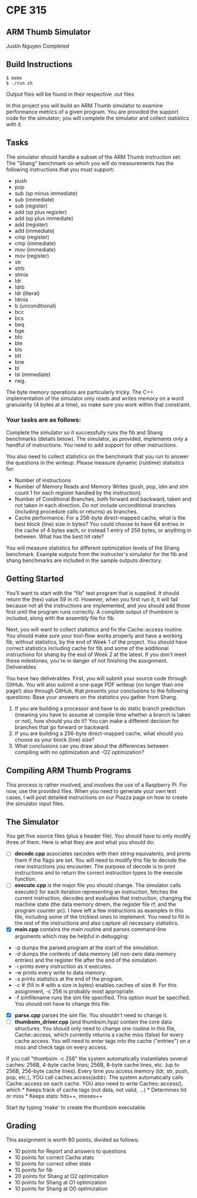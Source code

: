 # CPE 315 
## ARM Thumb Simulator

Justin Nguyen
Completed

## Build Instructions

```
$ make
$ ./run.sh
```

Output files will be found in their respective .out files

In this project you will build an ARM Thumb simulator to examine performance 
metrics of a given program. You are provided the support code for the 
simulator; you will complete the simulator and collect statistics with it.

## Tasks
The simulator should handle a subset of the ARM Thumb instruction set. The 
"Shang" benchmark on which you will do measurements has the following 
instructions that you must support: 

  * push
  * pop
  * sub (sp minus immediate)
  * sub (immediate)
  * sub (register)
  * add (sp plus register)
  * add (sp plus immediate)
  * add (register)
  * add (immediate)
  * cmp (register)
  * cmp (immediate)
  * mov (immediate)
  * mov (register)
  * str
  * strb
  * stmia
  * ldr
  * ldrb
  * ldr (literal)
  * ldmia
  * b (unconditional)
  * bcc
  * bcs
  * beq
  * bge
  * bhi
  * ble
  * bls
  * blt
  * bne
  * bl
  * lsl (immediate)
  * neg.

The byte memory operations are particularly tricky. The C++ implementation of 
the simulator only reads and writes memory on a word granularity (4 bytes at a 
time), so make sure you work within that constraint.

### Your tasks are as follows:
Complete the simulator so it successfully runs the fib and Shang benchmarks
(details below). The simulator, as provided, implements only a handful of 
instructions. You need to add support for other instructions.

You also need to collect statistics on the benchmark that you run to answer 
the questions in the writeup. Please measure dynamic (runtime) statistics for:
  * Number of instructions
  * Number of Memory Reads and Memory Writes (push, pop, ldm and stm count 1 for each register handled by the instruction).
  * Number of Conditional Branches, both forward and backward, taken and not taken in each direction. Do not include unconditional branches (including procedure calls or returns) as branches.
  * Cache performance. For a 256-byte direct-mapped cache, what is the best block (line) size in bytes? You could choose to have 64 entries in the cache of 4 bytes each, or instead 1 entry of 256 bytes, or anything in between. What has the best hit rate?

You will measure statistics for different optimization levels of the Shang 
benchmark. Example outputs from the instructor's simulator for the fib and 
shang benchmarks are included in the sample outputs directory. 

## Getting Started
You’ll want to start with the "fib" test program that is supplied. It should 
return the (hex) value 59 in r0. However, when you first run it, it will fail 
because not all the instructions are implemented, and you should add those 
first until the program runs correctly. A complete output of thumbsim 
is included, along with the assembly file for fib.

Next, you will want to collect statistics and fix the Cache::access routine.
You should make sure your tool-flow works properly and have a working fib, 
without statistics, by the end of Week 1 of the project. You should have 
correct statistics including cache for fib and some of the additional 
instructions for shang by the end of Week 2 at the latest. If you don't meet 
these milestones, you're in danger of not finishing the assignment.
Deliverables

You have two deliverables. First, you will submit your source code through 
GitHub. You will also submit a one-page PDF writeup (no longer than one page!)
also through GitHub, that presents your conclusions to the following questions:
Base your answers on the statistics you gather from Shang.
  1. If you are building a processor and have to do static branch prediction (meaning you have to assume at compile time whether a branch is taken or not), how should you do it? You can make a different decision for branches that go forward or backward. 
  2. If you are building a 256-byte direct-mapped cache, what should you choose as your block (line) size?
  3. What conclusions can you draw about the differences between compiling with no optimization and -O2 optimization?

## Compiling ARM Thumb Programs
This process is rather involved, and involves the use of a Raspberry Pi. For 
now, use the provided files. When you need to generate your own test cases, 
  I will post detailed instructions on our Piazza page on how to create the 
  simulator input files.

## The Simulator
You get five source files (plus a header file). You should have to only 
modify three of them. Here is what they are and what you should do:

 - [ ] **decode.cpp** associates opcodes with their string equivalents, and 
 prints them if the flags are set. You will need to modify this file to 
 decode the new instructions you encounter. The purpose of decode is to print 
 instructions and to return the correct instruction types to the execute 
 function.
 - [ ] **execute.cpp** is the major file you should change. The simulator 
 calls execute() for each iteration representing an instruction, fetches the 
 current instruction, decodes and evaluates that instruction, changing the 
 machine state (the data memory dmem, the register file rf, and the program 
 counter pc). I have left a few instructions as examples in this file, 
 including some of the trickiest ones to implement. You need to fill in the 
 rest of the instructions and also capture all necessary statistics. 
 - [x] **main.cpp** contains the main routine and parses command-line 
 arguments which may be helpful in debugging:
  * -p dumps the parsed program at the start of the simulation.
  * -d dumps the contents of data memory (all non-zero data memory entries) and the register file after the end of the simulation.
  * -i prints every instruction as it executes.
  * -w prints every write to data memory.
  * -s prints statistics at the end of the program.
  * -c # (fill in # with a size in bytes) enables caches of size #. For this assignment, -c 256 is probably most appropriate.
  * -f simfilename runs the sim file specified. This option must be specified.
    You should not have to change this file.
 - [x] **parse.cpp** parses the sim file. You shouldn't need to change it.
 - [ ] **thumbsim\_driver.cpp** (and thumbsim.hpp) contain the core data 
  structures. You should only need to change one routine in this file, 
  Cache::access, which currently returns a cache miss (false) for every cache 
  access. You will need to enter tags into the cache ("entries") on a miss 
  and check tags on every access.

If you call "thumbsim -c 256" the system automatically instantiates several 
  caches: 256B, 4-byte cache lines; 256B, 8-byte cache lines, etc. 
  (up to 256B, 256-byte cache lines). Every time you access memory (ldr, str, 
  push, pop, etc.), YOU call caches.access(addr). The system automatically 
  calls Cache::access on each cache. YOU also need to write Caches::access(), 
  which 
    * Keeps track of cache tags (not data, not valid, ...)
    * Determines hit or miss
    * Keeps stats: hits++, misses++

  Start by typing 'make' to create the thumbsim executable.

## Grading
  This assignment is worth 80 points, divided as follows:
  * 10 points for Report and answers to questions
  * 10 points for correct Cache stats
  * 10 points for correct other stats
  * 10 points for fib
  * 20 points for Shang at O2 optimization
  * 10 points for Shang at O1 optimization
  * 10 points for Shang at O0 optimization

